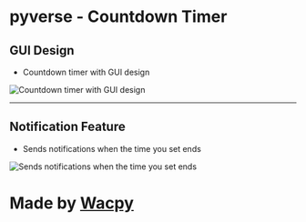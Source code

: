 # pyverse - Countdown Timer

## GUI Design

- Countdown timer with GUI design

![Countdown timer with GUI design](https://files.catbox.moe/ivcx4w.png)

---

## Notification Feature

- Sends notifications when the time you set ends

![Sends notifications when the time you set ends](https://files.catbox.moe/1x5dg8.png)

# Made by [Wacpy](https://github.com/wacpy)
